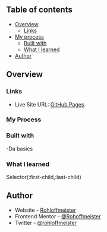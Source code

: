 
## Table of contents

- [Overview](#overview)
  - [Links](#links)
- [My process](#my-process)
  - [Built with](#built-with)
  - [What I learned](#what-i-learned)
- [Author](#author)



## Overview

### Links

- Live Site URL: [GitHub Pages](https://rohloffmeister.github.io/recipe-page-main/)

### My Process

### Built with

-Da basics


### What I learned
Selector(:first-child,:last-child)


## Author

- Website - [Rohloffmeister](https://steamcommunity.com/id/Rohloffmeister/)
- Frontend Mentor - [@Rohoffmeister](https://www.frontendmentor.io/profile/Rohloffmeister)
- Twitter - [@rohloffmeister](https://www.twitter.com/Rohloffmeister)